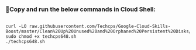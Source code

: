 
### 🚨Copy and run the below commands in Cloud Shell:

```****

curl -LO raw.githubusercontent.com/Techcps/Google-Cloud-Skills-Boost/master/Clean%20Up%20Unused%20and%20Orphaned%20Persistent%20Disks/techcps648.sh
sudo chmod +x techcps648.sh
./techcps648.sh
